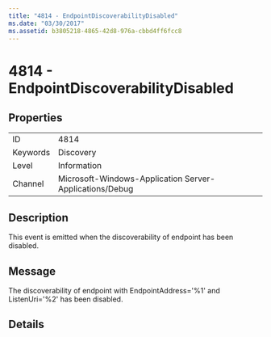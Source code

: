 ```yaml
---
title: "4814 - EndpointDiscoverabilityDisabled"
ms.date: "03/30/2017"
ms.assetid: b3805218-4865-42d8-976a-cbbd4ff6fcc8
---
```

# 4814 - EndpointDiscoverabilityDisabled
## Properties  
  
|||  
|-|-|  
|ID|4814|  
|Keywords|Discovery|  
|Level|Information|  
|Channel|Microsoft-Windows-Application Server-Applications/Debug|  
  
## Description  
 This event is emitted when the discoverability of endpoint has been disabled.  
  
## Message  
 The discoverability of endpoint with EndpointAddress='%1' and ListenUri='%2' has been disabled.  
  
## Details
